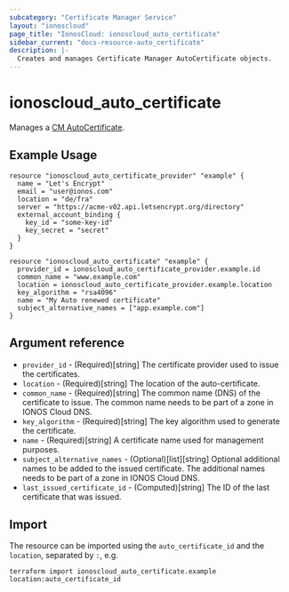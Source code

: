 ```yaml
---
subcategory: "Certificate Manager Service"
layout: "ionoscloud"
page_title: "IonosCloud: ionoscloud_auto_certificate"
sidebar_current: "docs-resource-auto_certificate"
description: |-
  Creates and manages Certificate Manager AutoCertificate objects.
---
```


# ionoscloud_auto_certificate

Manages a [CM AutoCertificate](https://docs.ionos.com/cloud/network-services/certificate-manager/auto-certificate/create-auto-certificate). 

## Example Usage

```hcl
resource "ionoscloud_auto_certificate_provider" "example" {
  name = "Let's Encrypt"
  email = "user@ionos.com"
  location = "de/fra"
  server = "https://acme-v02.api.letsencrypt.org/directory"
  external_account_binding {
    key_id = "some-key-id"
    key_secret = "secret"
  }
}

resource "ionoscloud_auto_certificate" "example" {
  provider_id = ionoscloud_auto_certificate_provider.example.id
  common_name = "www.example.com"
  location = ionoscloud_auto_certificate_provider.example.location
  key_algorithm = "rsa4096"
  name = "My Auto renewed certificate"
  subject_alternative_names = ["app.example.com"]
}
```

## Argument reference

* `provider_id` - (Required)[string] The certificate provider used to issue the certificates.
* `location` - (Required)[string] The location of the auto-certificate.
* `common_name` - (Required)[string] The common name (DNS) of the certificate to issue. The common name needs to be part of a zone in IONOS Cloud DNS.
* `key_algorithm` - (Required)[string] The key algorithm used to generate the certificate.
* `name` - (Required)[string] A certificate name used for management purposes.
* `subject_alternative_names` - (Optional)[list][string] Optional additional names to be added to the issued certificate. The additional names needs to be part of a zone in IONOS Cloud DNS.
* `last_issued_certificate_id` - (Computed)[string] The ID of the last certificate that was issued.

## Import

The resource can be imported using the `auto_certificate_id` and the `location`, separated by `:`, e.g.

```shell
terraform import ionoscloud_auto_certificate.example location:auto_certificate_id
```
